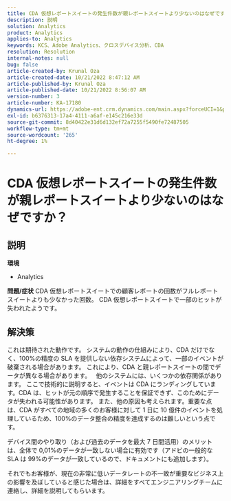 ```yaml
---
title: CDA 仮想レポートスイートの発生件数が親レポートスイートより少ないのはなぜですか？
description: 説明
solution: Analytics
product: Analytics
applies-to: Analytics
keywords: KCS、Adobe Analytics、クロスデバイス分析、CDA
resolution: Resolution
internal-notes: null
bug: false
article-created-by: Krunal Oza
article-created-date: 10/21/2022 8:47:12 AM
article-published-by: Krunal Oza
article-published-date: 10/21/2022 8:56:07 AM
version-number: 3
article-number: KA-17180
dynamics-url: https://adobe-ent.crm.dynamics.com/main.aspx?forceUCI=1&pagetype=entityrecord&etn=knowledgearticle&id=e6ec45f4-1c51-ed11-bba2-0022480867fb
exl-id: b6376313-17a4-4111-a6af-e145c216e33d
source-git-commit: 8d40422e31d6d132ef72a7255f5490fe72487505
workflow-type: tm+mt
source-wordcount: '265'
ht-degree: 1%

---
```


# CDA 仮想レポートスイートの発生件数が親レポートスイートより少ないのはなぜですか？

## 説明

<b>環境</b>
- Analytics



<b>問題/症状</b>
CDA 仮想レポートスイートでの顧客レポートの回数がフルレポートスイートよりも少なかった回数。 CDA 仮想レポートスイートで一部のヒットが失われたようです。


## 解決策


これは期待された動作です。 システムの動作の仕組みにより、CDA だけでなく、100%の精度の SLA を提供しない依存システムによって、一部のイベントが破棄される場合があります。 これにより、CDA と親レポートスイートの間でデータが異なる場合があります。
 
他のシステムには、いくつかの依存関係があります。 ここで技術的に説明すると、イベントは CDA にランディングしています。CDA は、ヒットが元の順序で発生することを保証できず、このためにデータが失われる可能性があります。 また、他の原因も考えられます。重要な点は、CDA がすべての地域の多くのお客様に対して 1 日に 10 億件のイベントを処理しているため、100%のデータ整合の精度を達成するのは難しいという点です。

デバイス間のやり取り（および過去のデータを最大 7 日間活用）のメリットは、全体で 0,01%のデータが一致しない場合に有効です（アドビの一般的な SLA は 99%のデータが一致しているので、ドキュメントにも追加します）。

それでもお客様が、現在の非常に低いデータレートの不一致が重要なビジネス上の影響を及ぼしていると感じた場合は、詳細をすべてエンジニアリングチームに連絡し、詳細を説明してもらいます。

